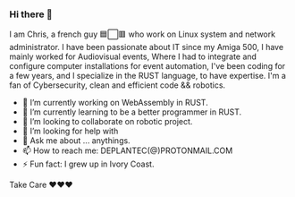 ### Hi there 👋
I am Chris, a french guy  🟦⬜🟥 who work on Linux system and network administrator. I have been passionate about IT since my Amiga 500, I have mainly worked for Audiovisual events, Where I had to integrate and configure computer installations for event automation, I've been coding for a few years, and I specialize in the RUST language, to have expertise. I'm a fan of Cybersecurity, clean and efficient code && robotics.
<!--
**DEPLANTEC/DEPLANTEC** is a ✨ _special_ ✨ repository because its `README.md` (this file) appears on your GitHub profile.

Here are some ideas to get you started:
-->
- 🔭 I’m currently working on WebAssembly in RUST.
- 🌱 I’m currently learning to be a better programmer in RUST.
- 👯 I’m looking to collaborate on robotic project.
- 🤔 I’m looking for help with 
- 💬 Ask me about ... anythings.
- 📫 How to reach me: DEPLANTEC(@)PROTONMAIL.COM
- ⚡ Fun fact: I grew up in Ivory Coast.

Take Care ❤❤❤

